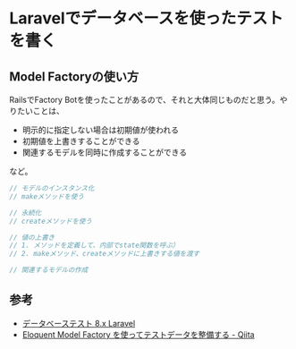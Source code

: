 # Laravelでデータベースを使ったテストを書く

## Model Factoryの使い方

RailsでFactory Botを使ったことがあるので、それと大体同じものだと思う。やりたいことは、

- 明示的に指定しない場合は初期値が使われる
- 初期値を上書きすることができる
- 関連するモデルを同時に作成することができる

など。

```php
// モデルのインスタンス化
// makeメソッドを使う

// 永続化
// createメソッドを使う

// 値の上書き
// 1. メソッドを定義して、内部でstate関数を呼ぶ）
// 2. makeメソッド、createメソッドに上書きする値を渡す

// 関連するモデルの作成
```

## 参考

- [データベーステスト 8.x Laravel](https://readouble.com/laravel/8.x/ja/database-testing.html)
- [Eloquent Model Factory を使ってテストデータを整備する - Qiita](https://qiita.com/nunulk/items/06370af1594a10faa749)
